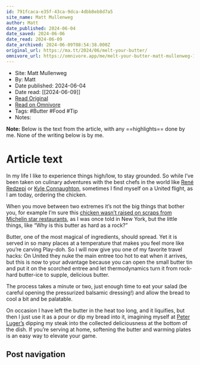 ```yaml
---
id: 791fcaca-e35f-43ca-9dca-4dbb8eb8d7a5
site_name: Matt Mullenweg
author: Matt
date_published: 2024-06-04
date_saved: 2024-06-06
date_read: 2024-06-09
date_archived: 2024-06-09T08:54:38.000Z
original_url: https://ma.tt/2024/06/melt-your-butter/
omnivore_url: https://omnivore.app/me/melt-your-butter-matt-mullenweg-18fecd5f0ec
---
```


 - Site: Matt Mullenweg
 - By: Matt
 - Date published: 2024-06-04
 - Date read: [[2024-06-09]]
 - [Read Original](https://ma.tt/2024/06/melt-your-butter/)
 - [Read on Omnivore](https://omnivore.app/me/melt-your-butter-matt-mullenweg-18fecd5f0ec)
 - Tags:  #Butter  #Food  #Tip 
 - Notes: 

**Note:** Below is the text from the article, with any ==highlights== done by me. None of the writing below is by me.

# Article text
In my life I like to experience things high/low, to stay grounded. So while I’ve been taken on culinary adventures with the best chefs in the world like [René Redzepi](https://noma.dk/) or [Kyle Connaughton](https://www.singlethreadfarms.com/), sometimes I find myself on a United flight, as I am today, ordering the chicken.

When you move between two extremes it’s not the big things that bother you, for example I’m sure this [chicken wasn’t raised on scraps from Michelin star restaurants](https://www.nytimes.com/2013/09/17/dining/in-pursuit-of-tastier-chickens-a-strict-diet-of-four-star-scraps.html), as I was once told in New York, but the little things, like “Why is this butter as hard as a rock?”

Butter, one of the most magical of ingredients, should spread. Yet it is served in so many places at a temperature that makes you feel more like you’re carving Play-doh. So I will now give you one of my favorite travel hacks: On United they nuke the main entree too hot to eat when it arrives, but this is now to your advantage because you can open the small butter tin and put it on the scorched entree and let thermodynamics turn it from rock-hard butter-ice to supple, delicious butter. 

The process takes a minute or two, just enough time to eat your salad (be careful opening the pressurized balsamic dressing!) and allow the bread to cool a bit and be palatable.

On occasion I have left the butter in the heat too long, and it liquifies, but then I just use it as a pour or dip my bread into it, imagining myself at [Peter Luger’s](https://peterluger.com/) dipping my steak into the collected deliciousness at the bottom of the dish. If you’re serving at home, softening the butter and warming plates is an easy way to elevate your game.

##  Post navigation 